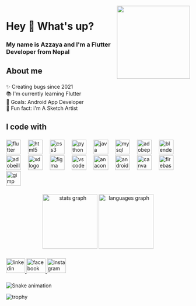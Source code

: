 <br clear="both">

<img align="right" height="200" src="https://instagram.fktm17-1.fna.fbcdn.net/v/t51.2885-19/333164650_193306206644500_3669678868368199252_n.jpg?stp=dst-jpg_s320x320&_nc_ht=instagram.fktm17-1.fna.fbcdn.net&_nc_cat=104&_nc_ohc=2L_qCjlTjP0AX_VRh1d&edm=AOQ1c0wBAAAA&ccb=7-5&oh=00_AfBcSWe1gDtliGv1eBBnIXUzC9gdVepe8OJppGijAjyJqg&oe=64D62CBE&_nc_sid=8b3546"  />

###

<h1 align="left">Hey 👋 What's up?</h1>

###

<h3 align="left">My name is Azzaya   and I'm a Flutter Developer from Nepal</h3>

###

<h2 align="left">About me</h2>

###

<p align="left">✨ Creating bugs since 2021<br>📚 I'm currently learning Flutter <br>🎯 Goals: Android App Developer <br>🎲 Fun fact: i'm A Sketch Artist</p>

###

<h2 align="left">I code with</h2>

###

<div align="left">
  <img src="https://cdn.jsdelivr.net/gh/devicons/devicon/icons/flutter/flutter-original.svg" height="40" alt="flutter logo"  />
  <img width="12" />
  <img src="https://cdn.jsdelivr.net/gh/devicons/devicon/icons/html5/html5-original.svg" height="40" alt="html5 logo"  />
  <img width="12" />
  <img src="https://cdn.jsdelivr.net/gh/devicons/devicon/icons/css3/css3-original.svg" height="40" alt="css3 logo"  />
  <img width="12" />
  <img src="https://skillicons.dev/icons?i=py" height="40" alt="python logo"  />
  <img width="12" />
  <img src="https://skillicons.dev/icons?i=java" height="40" alt="java logo"  />
  <img width="12" />
  <img src="https://cdn.simpleicons.org/mysql/4479A1" height="40" alt="mysql logo"  />
  <img width="12" />
  <img src="https://skillicons.dev/icons?i=ps" height="40" alt="adobephotoshop logo"  />
  <img width="12" />
  <img src="https://cdn.jsdelivr.net/gh/devicons/devicon/icons/blender/blender-original.svg" height="40" alt="blender logo"  />
  <img width="12" />
  <img src="https://skillicons.dev/icons?i=ai" height="40" alt="adobeillustrator logo"  />
  <img width="12" />
  <img src="https://skillicons.dev/icons?i=xd" height="40" alt="xd logo"  />
  <img width="12" />
  <img src="https://skillicons.dev/icons?i=figma" height="40" alt="figma logo"  />
  <img width="12" />
  <img src="https://skillicons.dev/icons?i=vscode" height="40" alt="vscode logo"  />
  <img width="12" />
  <img src="https://cdn.simpleicons.org/anaconda/44A833" height="40" alt="anaconda logo"  />
  <img width="12" />
  <img src="https://cdn.simpleicons.org/androidstudio/3DDC84" height="40" alt="androidstudio logo"  />
  <img width="12" />
  <img src="https://cdn.simpleicons.org/canva/00C4CC" height="40" alt="canva logo"  />
  <img width="12" />
  <img src="https://cdn.simpleicons.org/firebase/FFCA28" height="40" alt="firebase logo"  />
  <img width="12" />
  <img src="https://cdn.simpleicons.org/gimp/5C5543" height="40" alt="gimp logo"  />
</div>

###

<div align="center">
  <img src="https://github-readme-stats.vercel.app/api?username=AzZaya0&hide_title=false&hide_rank=false&show_icons=true&include_all_commits=true&count_private=true&disable_animations=false&theme=dracula&locale=en&hide_border=false&order=1" height="150" alt="stats graph"  />
  <img src="https://github-readme-stats.vercel.app/api/top-langs?username=AzZaya0&locale=en&hide_title=false&layout=compact&card_width=320&langs_count=5&theme=dracula&hide_border=false&order=2" height="150" alt="languages graph"  />
</div>

###

<div align="left">
  <a href="in/azzaya-timsina-1982a024b" target="_blank">
    <img src="https://raw.githubusercontent.com/maurodesouza/profile-readme-generator/master/src/assets/icons/social/linkedin/default.svg" width="52" height="40" alt="linkedin logo"  />
  </a>
  <a href="profile.php?id=100085278731525" target="_blank">
    <img src="https://raw.githubusercontent.com/maurodesouza/profile-readme-generator/master/src/assets/icons/social/facebook/default.svg" width="52" height="40" alt="facebook logo"  />
  </a>
  <a href="https://www.instagram.com/azzaya_timsina01/" target="_blank">
    <img src="https://raw.githubusercontent.com/maurodesouza/profile-readme-generator/master/src/assets/icons/social/instagram/default.svg" width="52" height="40" alt="instagram logo"  />
  </a>
</div>

###

<img src="https://raw.githubusercontent.com/AzZaya0/AzZaya0/output/snake.svg" alt="Snake animation" />


![trophy](https://github-profile-trophy.vercel.app/AzZaya0kattni&theme=onedark)


